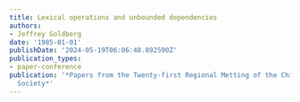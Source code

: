 ```yaml
---
title: Lexical operations and unbounded dependencies
authors:
- Jeffrey Goldberg
date: '1985-01-01'
publishDate: '2024-05-19T06:06:48.892590Z'
publication_types:
- paper-conference
publication: '*Papers from the Twenty-first Regional Metting of the Chicago Linguistics
  Society*'
---
```


